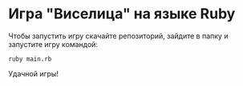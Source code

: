 # Игра "Виселица" на языке Ruby

Чтобы запустить игру скачайте репозиторий, зайдите в папку и запустите игру командой:
```
ruby main.rb
```

Удачной игры!